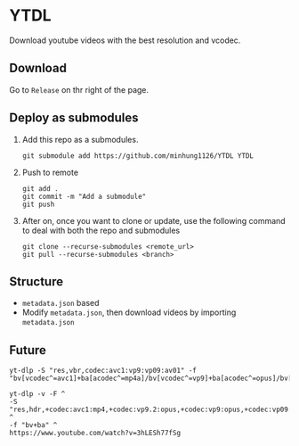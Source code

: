 # YTDL
Download youtube videos with the best resolution and vcodec.

## Download
Go to `Release` on thr right of the page.

## Deploy as submodules
1. Add this repo as a submodules.
    ```git
    git submodule add https://github.com/minhung1126/YTDL YTDL
    ```
2. Push to remote
    ```git
    git add .
    git commit -m "Add a submodule"
    git push
    ```
3. After on, once you want to clone or update, use the following command to deal with both the repo and submodules
    ```git
    git clone --recurse-submodules <remote_url>
    git pull --recurse-submodules <branch>
    ```

## Structure

* `metadata.json` based
* Modify `metadata.json`, then download videos by importing `metadata.json`

## Future
```
yt-dlp -S "res,vbr,codec:avc1:vp9:vp09:av01" -f "bv[vcodec^=avc1]+ba[acodec^=mp4a]/bv[vcodec^=vp9]+ba[acodec^=opus]/bv[vcodec^=vp09]+ba[acodec^=opus]/bv[vcodec^=av01]+ba[acodec^=opus]"
```
```
yt-dlp -v -F ^
-S "res,hdr,+codec:avc1:mp4,+codec:vp9.2:opus,+codec:vp9:opus,+codec:vp09:opus,+codec:av01:opus,vbr" ^
-f "bv+ba" ^
https://www.youtube.com/watch?v=3hLESh77fSg
```
